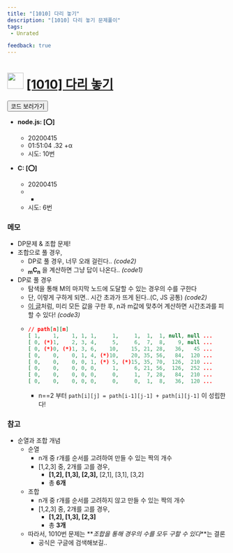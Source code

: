 ```yaml
---
title: "[1010] 다리 놓기"
description: "[1010] 다리 놓기 문제풀이"
tags: 
 - Unrated 

feedback: true
---
```

<h1><img src="https://doky.space/assets/icpclev/u0.svg" height="37px"> <a href="http://icpc.me/1010">[1010] 다리 놓기</a></h1>

<a href="https://github.com/DokySp/acmicpc-practice/tree/master/1010"><button class="btn btn-info">코드 보러가기</button></a>

- **node.js: [:o:]**
  - 20200415
  - 01:51:04 .32 +α
  - 시도: 10번

- **C: [:o:]**
  - 20200415
  - -
  - 시도: 6번

### 메모
 - DP문제 & 조합 문제!
 - 조합으로 풀 경우,
    - DP로 풀 경우, 너무 오래 걸린다.. *(code2)*
    - **<sub>m</sub>C<sub>n</sub>** 을 계산하면 그냥 답이 나온다.. *(code1)*
 - DP로 풀 경우
    - 탐색을 통해 M의 마지막 노드에 도달할 수 있는 경우의 수를 구한다
    - 단, 이렇게 구하게 되면.. 시간 초과가 뜨게 된다..(C, JS 공통) *(code2)*
    - [이 글](https://gooddaytocode.blogspot.com/2016/04/acmicpc-1010.html)처럼, 미리 모든 값을 구한 후, n과 m값에 맞추어 계산하면 시간초과를 피할 수 있다! *(code3)*
    - ```json
      // path[n][m]
      [ 1,    1,    1, 1, 1,     1,     1,  1,  1, null, null ...
      [ 0, (*)1,    2, 3, 4,     5,     6,  7,  8,    9, null ...
      [ 0, (*)0, (*)1, 3, 6,    10,    15, 21, 28,   36,   45 ...
      [ 0,    0,    0, 1, 4, (*)10,    20, 35, 56,   84,  120 ...
      [ 0,    0,    0, 0, 1, (*) 5, (*)15, 35, 70,  126,  210 ...
      [ 0,    0,    0, 0, 0,     1,     6, 21, 56,  126,  252 ...
      [ 0,    0,    0, 0, 0,     0,     1,  7, 28,   84,  210 ...
      [ 0,    0,    0, 0, 0,     0,     0,  1,  8,   36,  120 ...
      ```
       - n==2 부터 `path[i][j] = path[i-1][j-1] + path[i][j-1]` 이 성립한다!
 
### 참고
 - 순열과 조합 개념
    - 순열
       - n개 중 r개를 순서를 고려하여 만들 수 있는 짝의 개수
       - [1,2,3] 중, 2개를 고를 경우,
          - **[1,2], [1,3], [2,3],** [2,1], [3,1], [3,2]
          - 총 **6개**
    - 조합
       - n개 중 r개를 순서를 고려하지 않고 만들 수 있는 짝의 개수
       - [1,2,3] 중, 2개를 고를 경우,
          - **[1,2], [1,3], [2,3]**
          - 총 **3개**
    - 따라서, 1010번 문제는 **_조합을 통해 경우의 수를 모두 구할 수 있다_**는 결론
       - 공식은 구글에 검색해보길..
